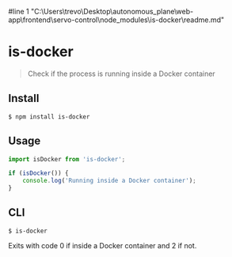 #line 1 "C:\\Users\\trevo\\Desktop\\autonomous_plane\\web-app\\frontend\\servo-control\\node_modules\\is-docker\\readme.md"
# is-docker

> Check if the process is running inside a Docker container

## Install

```
$ npm install is-docker
```

## Usage

```js
import isDocker from 'is-docker';

if (isDocker()) {
	console.log('Running inside a Docker container');
}
```

## CLI

```
$ is-docker
```

Exits with code 0 if inside a Docker container and 2 if not.
